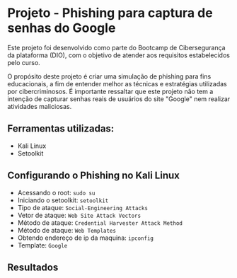 
# Projeto - Phishing para captura de senhas do Google

Este projeto foi desenvolvido como parte do Bootcamp de Cibersegurança da plataforma (DIO), com o objetivo de atender aos requisitos estabelecidos pelo curso.

O propósito deste projeto é criar uma simulação de phishing para fins educacionais, a fim de entender melhor as técnicas e estratégias utilizadas por cibercriminosos. É importante ressaltar que este projeto não tem a intenção de capturar senhas reais de usuários do site "Google" nem realizar atividades maliciosas.



## Ferramentas utilizadas:
- Kali Linux
- Setoolkit

## Configurando o Phishing no Kali Linux
- Acessando o root: `sudo su`
- Iniciando o setoolkit:  `setoolkit`
- Tipo de ataque: `Social-Engineering Attacks`
- Vetor de ataque: `Web Site Attack Vectors`
- Método de ataque: `Credential Harvester Attack Method`
- Método de ataque: `Web Templates`
- Obtendo endereço de ip da maquina: `ipconfig`
- Template: `Google`

## Resultados